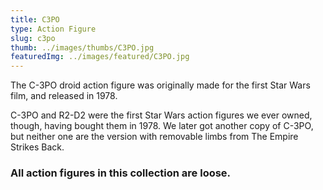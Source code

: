 ```yaml
---
title: C3PO
type: Action Figure
slug: c3po
thumb: ../images/thumbs/C3PO.jpg
featuredImg: ../images/featured/C3PO.jpg
---
```


The C-3PO droid action figure was originally made for the first Star Wars film, and released in 1978.

C-3PO and R2-D2 were the first Star Wars action figures we ever owned, though, having bought them in 1978. We later got another copy of C-3PO, but neither one are the version with removable limbs from The Empire Strikes Back.

### All action figures in this collection are loose.